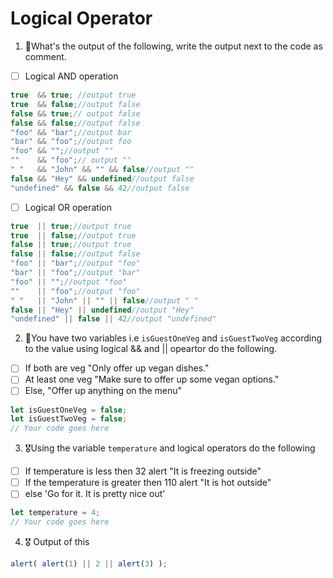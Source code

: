 # Logical Operator

1. 🥇What's the output of the following, write the output next to the code as comment.

* [ ] Logical AND operation

```js
true  && true; //output true
true  && false;//output false
false && true;// output false
false && false;//output false
"foo" && "bar";//output bar
"bar" && "foo";//output foo
"foo" && "";//output ""
""    && "foo";// output ""
" "   && "John" && "" && false//output ""
false && "Hey" && undefined//output false
"undefined" && false && 42//output false
```

* [ ] Logical OR operation
```js
true  || true;//output true
true  || false;//output true
false || true;//output true
false || false;//output false
"foo" || "bar";//output "foo"
"bar" || "foo";//output "bar"
"foo" || "";//output "foo"
""    || "foo";//output "foo"
" "   || "John" || "" || false//output " "
false || "Hey" || undefined//output "Hey"
"undefined" || false || 42//output "undefined"
```

2. 🥈You have two variables i.e `isGuestOneVeg` and  `isGuestTwoVeg` according to the value using logical && and || opeartor do the following.

* [ ] If both are veg "Only offer up vegan dishes."
* [ ] At least one veg  "Make sure to offer up some vegan options."
* [ ] Else, "Offer up anything on the menu"
```js
let isGuestOneVeg = false;
let isGuestTwoVeg = false;
// Your code goes here
```


3. 🎖Using the variable `temperature` and logical operators do the following
* [ ] If temperature is less then 32 alert "It is freezing outside"
* [ ] If the temperature is greater then 110 alert "It is hot outside"
* [ ] else 'Go for it. It is pretty nice out'
```js
let temperature = 4;
// Your code goes here
```

4. 🎖 Output of this
```js
alert( alert(1) || 2 || alert(3) );
```
